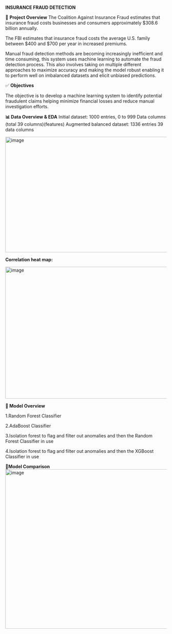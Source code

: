 **INSURANCE FRAUD DETECTION**

🚀 **Project Overview**
The Coalition Against Insurance Fraud estimates that insurance fraud costs businesses and consumers approximately $308.6 billion annually.

The FBI estimates that insurance fraud costs the average U.S. family between $400 and $700 per year in increased premiums.

Manual fraud detection methods are becoming increasingly inefficient and time consuming, this system uses machine learning to automate the fraud detection process. 
This also involves taking on multiple different approaches to maximize accuracy and making the model robust enabling it to perform well on imbalanced datasets and elicit unbiased predictions.

✅ **Objectives**

The objective is to develop a machine learning system to identify potential  fraudulent claims helping minimize financial losses and  reduce manual investigation efforts.

**📊 Data Overview & EDA**
Initial dataset:
1000 entries, 0 to 999
Data columns (total 39 columns)(features)
Augmented balanced dataset:
1336 entries
39 data columns

<img width="747" height="360" alt="image" src="https://github.com/user-attachments/assets/9c507104-117b-4230-945a-3f54adffe312" />


**Correlation heat map:**

<img width="740" height="411" alt="image" src="https://github.com/user-attachments/assets/bc155d91-0278-43f9-8314-e9e85780183d" />

**🧠 Model Overview**

1.Random Forest Classifier

2.AdaBoost Classifier

3.Isolation forest to flag and filter out anomalies and then the Random Forest Classifier in use

4.Isolation forest to flag and filter out anomalies and then the XGBoost Classifier in use

**🔬Model Comparison**
<img width="942" height="497" alt="image" src="https://github.com/user-attachments/assets/14385fc1-4398-4ca4-9cd7-4b9ab96cd752" />



